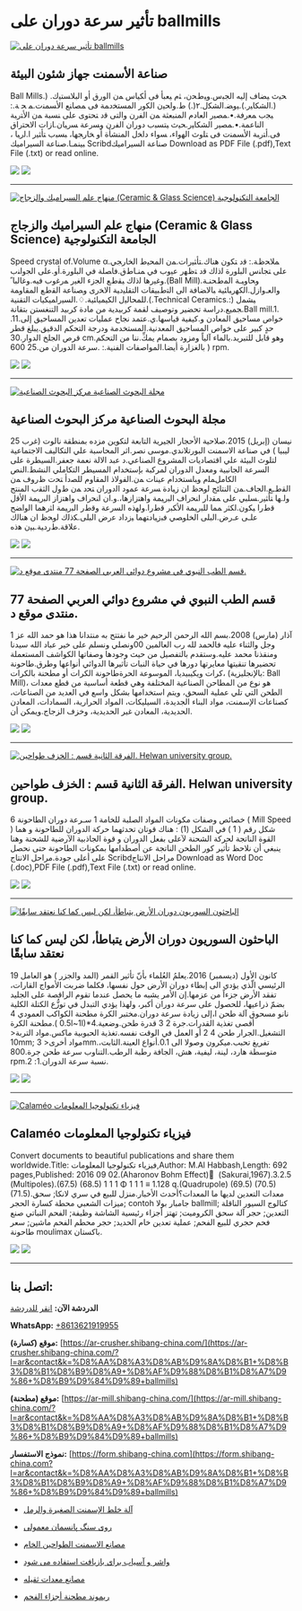 # تأثير سرعة دوران على ballmills

<a href="https://swt.shibang-china.com/?l=ar&img&k=%D8%AA%D8%A3%D8%AB%D9%8A%D8%B1+%D8%B3%D8%B1%D8%B9%D8%A9+%D8%AF%D9%88%D8%B1%D8%A7%D9%86+%D8%B9%D9%84%D9%89+ballmills" target="_blank">![تأثير سرعة دوران على ballmills](http://static.shibang-china.com/all-800x300/690.jpg)</a>

## صناعة الأسمنت جهاز شئون البيئة
Ball Mills.) ﺤﻴﺙ ﻴﻀﺎﻑ ﺇﻟﻴﻪ ﺍﻟﺠﺒﺱ.ﻭﻴﻁﺤﻥ، ﺜﻡ ﻴﻌﺒﺄ ﻓﻰ ﺃﻜﻴﺎﺱ ﻤﻥ ﺍﻟﻭﺭﻕ ﺃﻭ ﺍﻟﺒﻼﺴﺘﻴﻙ.(.ﺍﻟﺸﻜﺎﻴﺭ.).ﻴﻭﻀ.ﺍﻟﺸﻜل.٢(.) ﻁ.ﻭﺍﺤﻴﻥ ﺍﻟﻜﻭﺭ ﺍﻟﻤﺴﺘﺨﺩﻤﺔ ﻓﻰ ﻤﺼﺎﻨﻊ ﺍﻷﺴﻤﻨﺕ.ﻤ ﺤ ﺔ.: ﻴﺠﺏ ﻤﻌﺭﻓﺔ.•.ﻤﺼﻴﺭ ﺍﻟﻌﺎﺩﻡ ﺍﻟﻤﻨﺒﻌﺜﺔ ﻤﻥ ﺍﻟﻔﺭﻥ ﻭﺍﻟﺘﻰ ﻗﺩ ﺘﺤﺘﻭﻯ ﻋﻠﻰ ﻨﺴﺒﺔ ﻤﻥ ﺍﻷﺘﺭﺒﺔ ﺍﻟﻨﺎﻋﻤﺔ.•.ﻤﺼﻴﺭ ﺍﻟﺸﻜﺎﻴﺭ.ﺤﻴﺙ ﻴﺘﺴﺒﺏ ﺩﻭﺭﺍﻥ ﺍﻟﻔﺭﻥ ﻭﺴﺭﻋﺔ ﺴﺭﻴﺎﻥ.ﺎﺯﺍﺕ ﺍﻻﺤﺘﺭﺍﻕ ﻓﻰ.ﺃﺘﺭﺒﺔ ﺍﻷﺴﻤﻨﺕ ﻓﻰ ﺘﻠﻭﺙ ﺍﻟﻬﻭﺍﺀ، ﺴﻭﺍﺀ ﺩﺍﺨل ﺍﻟﻤﻨﺸﺄﺓ ﺃﻭ ﺨﺎﺭﺠﻬﺎ، ﺒﺴﺒﺏ ﺘﺄﺜﻴﺭ ﺍ.ﻟﺭﻴﺎ ، ﺒﻴﻨﻤـﺎ.صناعة السيراميك Scribdصناعة السيراميك Download as PDF File (.pdf),Text File (.txt) or read online.


<a href="https://whatsapp.shibangsoft.com/WhatsApp.php" target="_blank" title="WhatsApp">![](http://static.shibang-china.com/icon/whatsapp.png)</a> <a href="https://swt.shibang-china.com/?l=ar&icon&k=%D8%AA%D8%A3%D8%AB%D9%8A%D8%B1+%D8%B3%D8%B1%D8%B9%D8%A9+%D8%AF%D9%88%D8%B1%D8%A7%D9%86+%D8%B9%D9%84%D9%89+ballmills" target="_blank">![](http://static.shibang-china.com/icon/chat-ar.png)</a>

---

<a href="https://swt.shibang-china.com/?l=ar&img&k=%D8%AA%D8%A3%D8%AB%D9%8A%D8%B1+%D8%B3%D8%B1%D8%B9%D8%A9+%D8%AF%D9%88%D8%B1%D8%A7%D9%86+%D8%B9%D9%84%D9%89+ballmills" target="_blank">![ﻣﻨﻬﺎج ﻋﻠﻢ اﻟﺴﻴﺮاﻣﻴﻚ واﻟﺰﺟﺎج (Ceramic &amp; Glass Science) الجامعة التكنولوجية](http://static.shibang-china.com/all-800x300/229.jpg)</a>

## ﻣﻨﻬﺎج ﻋﻠﻢ اﻟﺴﻴﺮاﻣﻴﻚ واﻟﺰﺟﺎج (Ceramic &amp; Glass Science) الجامعة التكنولوجية
Speed crystal of.Volume α.ﻤﻼﺤﻅﺔ.: ﻗﺩ ﺘﻜﻭﻥ ﻫﻨﺎﻙ.ﺘﺄﺜﻴﺭﺍﺕ.ﻤﻥ ﺍﻟﻤﺤﻴﻁ ﺍﻟﺨﺎﺭﺠﻲ ﻋﻠﻰ ﺘﺠﺎﻨﺱ ﺍﻟﺒﻠﻭﺭﺓ ﻟﺫﻟﻙ ﻗﺩ ﺘﻅﻬﺭ ﻋﻴﻭﺏ ﻓﻲ ﻤﻨـﺎﻁﻕ.ﻓﺎﺼﻠﺔ ﻓﻲ ﺍﻟﺒﻠﻭﺭﺓ.ﺃﻭ.ﻋﻠﻰ ﺍﻟﺠﻭﺍﻨﺏ ﻭﻏﻴﺭﻫﺎ ﻟﺫﻟﻙ ﻴﻘﻁﻊ ﺍﻟﺠﺯﺀ ﺍﻟﻐﻴﺭ ﻤﺭﻏﻭﺏ ﻓﻴﻪ.ﻭﻏﺎﻟﺒﺎﹰ.(Ball Mill).ﻭﺤﺎﻭﻴـﺔ ﺍﻟﻤﻁﺤﻨـﺔ ﻭﺍﻟﻌـﻭﺍﺯل.ﺍﻟﻜﻬﺭﺒﺎﺌﻴﺔ ﺒﺎﻻﻀﺎﻓﺔ ﺍﻟﻰ ﺍﻟﺘﻁﺒﻴﻘﺎﺕ ﺍﻟﺘﻘﻠﻴﺩﻴﺔ ﺍﻻﺨﺭﻯ ﻭﺼﻨﺎﻋﺔ ﺍﻟﻘﻁﻊ ﺍﻟﻤﻘﺎﻭﻤﺔ ﻟﻠﻤﺤﺎﻟﻴل ﺍﻟﻜﻴﻤﻴﺎﺌﻴﺔ.♢.ﺍﻟﺴﻴﺭﺍﻤﻴﻜﻴﺎﺕ ﺍﻟﺘﻘﻨﻴﺔ.(.Technical Ceramics.:) ﻴﺸﻤل ﺠﻤﻴﻊ.دراسة تحضير وتوصيف لقمة كربيدية من مادة كربيد التنغستن بتقانة.Ball mill.1. .11.خواص مساحيق المعادن و.كيفية قياسها.ي.عتمد نجاح عمليات تعدين المساحيق إلى حدٍ كبير على خواص المساحيق المعدنية.المستخدمة ودرجة التحكم الدقيق.يبلغ قطر قرص الجلخ الدوار.30 cm.وهو قابل للتبريد.بالماء آلياً ومزود بصمام يمكِّ.ننا من التحكم بالغزارة أيضا.المواصفات الفنية.: .سرعة الدوران من.25 600 ) rpm.


<a href="https://whatsapp.shibangsoft.com/WhatsApp.php" target="_blank" title="WhatsApp">![](http://static.shibang-china.com/icon/whatsapp.png)</a> <a href="https://swt.shibang-china.com/?l=ar&icon&k=%D8%AA%D8%A3%D8%AB%D9%8A%D8%B1+%D8%B3%D8%B1%D8%B9%D8%A9+%D8%AF%D9%88%D8%B1%D8%A7%D9%86+%D8%B9%D9%84%D9%89+ballmills" target="_blank">![](http://static.shibang-china.com/icon/chat-ar.png)</a>

---

<a href="https://swt.shibang-china.com/?l=ar&img&k=%D8%AA%D8%A3%D8%AB%D9%8A%D8%B1+%D8%B3%D8%B1%D8%B9%D8%A9+%D8%AF%D9%88%D8%B1%D8%A7%D9%86+%D8%B9%D9%84%D9%89+ballmills" target="_blank">![مجلة البحوث الصناعية مركز البحوث الصناعية](http://static.shibang-china.com/all-800x300/1143.jpg)</a>

## مجلة البحوث الصناعية مركز البحوث الصناعية
25 نيسان (إبريل) 2015.صلاحية الأحجار الجيرية التابعة لتكوين مزده بمنطقة نالوت (غرب ليبيا ) في صناعة الاسمنت البورتلاندي.موسى نصر.اثر المحاسبة علي التكاليف الاجتماعية لتلوث البيئة علي اقتصاديات المشروع الصناعي.د عبد الالة نعمة جعفر.السيطرة على السرعة الجانبية ومعدل الدوران لمركبة بإستخدام المسيطر التكاملي النشط.النص الكاملﻤﻠﻡ ﻭﺒﺎﺴﺘﺨﺩﺍﻡ ﻋﻴﻨﺎﺕ ﻤﻥ.ﺍﻟﻔﻭﻻﺫ ﺍﻟﻤﻘﺎﻭﻡ ﻟﻠﺼﺩﺃ ﺘﺤﺕ ﻅﺭﻭﻑ ﻤﻥ ﺍﻟﻘﻁـﻊ.ﺍﻟﺠﺎﻑ.ﻤﻥ ﺍﻟﻨﺘﺎﺌﺞ ﻟﻭﺤﻅ ﺍﻥ ﺯﻴﺎﺩﺓ ﺴﺭﻋﺔ ﻋﻤﻭﺩ ﺍﻟﺩﻭﺭﺍﻥ ﺘﺤﺩ ﻤﻥ ﻁﻭل ﺍﻟﺜﻘﺏ ﺍﻟﻤﻨﺘﺞ ﻭﻟ.ﻬﺎ ﺘﺄﺜﻴﺭ.ﺴﻠﺒﻲ ﻋﻠﻰ ﻤﻘﺩﺍﺭ ﺍﻨﺤﺭﺍﻑ ﺍﻟﺒﺭﻴﻤﺔ ﻭﺍﻫﺘﺯﺍﺯﻫﺎ،.ﻭ.ﺍﻥ ﺍﻨﺤﺭﺍﻑ ﻭﺍﻫﺘﺯﺍﺯ ﺍﻟﺒﺭﻴﻤﺔ ﺍﻷﻗل ﻗﻁﺭﺍ ﻴﻜﻭﻥ.ﺍﻜﺜﺭ ﻤﻤﺎ ﻟﻠﺒﺭﻴﻤﺔ ﺍﻷﻜﺒﺭ ﻗﻁﺭﺍ.ﻭﻟﻬﺫﻩ ﺍﻟﺴﺭﻋﺔ ﻭﻗﻁﺭ ﺍﻟﺒﺭﻴﻤﺔ ﺍﺜﺭﻫﻤﺎ ﺍﻟﻭﺍﻀﺢ ﻋﻠـﻰ ﻋـﺭﺽ.ﺍﻟﺒﻠﻰ ﺍﻟﺨﻠﻭﺼﻲ ﻓﺒﺯﻴﺎﺩﺘﻬﻤﺎ ﻴﺯﺩﺍﺩ ﻋﺭﺽ ﺍﻟﺒﻠﻰ.ﻜﺫﻟﻙ ﻟﻭﺤﻅ ﺍﻥ ﻫﻨﺎﻟﻙ ﻋﻼﻗﺔ.ﻁﺭﺩﻴﺔ.ﺒﻴﻥ ﻫﺫﻩ.


<a href="https://whatsapp.shibangsoft.com/WhatsApp.php" target="_blank" title="WhatsApp">![](http://static.shibang-china.com/icon/whatsapp.png)</a> <a href="https://swt.shibang-china.com/?l=ar&icon&k=%D8%AA%D8%A3%D8%AB%D9%8A%D8%B1+%D8%B3%D8%B1%D8%B9%D8%A9+%D8%AF%D9%88%D8%B1%D8%A7%D9%86+%D8%B9%D9%84%D9%89+ballmills" target="_blank">![](http://static.shibang-china.com/icon/chat-ar.png)</a>

---

<a href="https://swt.shibang-china.com/?l=ar&img&k=%D8%AA%D8%A3%D8%AB%D9%8A%D8%B1+%D8%B3%D8%B1%D8%B9%D8%A9+%D8%AF%D9%88%D8%B1%D8%A7%D9%86+%D8%B9%D9%84%D9%89+ballmills" target="_blank">![قسم الطب النبوي في مشروع دوائي العربي الصفحة 77 منتدى موقع د.](http://static.shibang-china.com/all-800x300/288.jpg)</a>

## قسم الطب النبوي في مشروع دوائي العربي الصفحة 77 منتدى موقع د.
1 آذار (مارس) 2008.بسم الله الرحمن الرحيم خير ما نفتتح به منتدانا هذا هو حمد الله عز وجل والثناء عليه فالحمد لله رب العالمين 00ونصلي ونسلم على خير عباد الله سيدنا ومنقذنا محمد عليه.وستقدم بالتفصيل من حيث وجودها وصفاتها الكواشف المستعملة تحضيرها تنقيتها معايرتها دورها في حياة النبات تأثيرها الدوائي أنواعها وطرق.طاحونة كرات ويكيبيديا، الموسوعة الحرةطاحونة الكرات أو مطحنة بالكرات، (بالإنجليزية: Ball Mill)، هو نوع من المطاحن الصناعية المختلفة وهي قطعة أساسية من قطع معدات الطحن التي تلي عملية السحق، ويتم استخدامها بشكل واسع في العديد من الصناعات، كصناعات الإسمنت، مواد البناء الجديدة، السيليكات، المواد الحرارية، السمادات، المعادن الحديدية، المعادن غير الحديدية، وخزف الزجاج.ويمكن أن.


<a href="https://whatsapp.shibangsoft.com/WhatsApp.php" target="_blank" title="WhatsApp">![](http://static.shibang-china.com/icon/whatsapp.png)</a> <a href="https://swt.shibang-china.com/?l=ar&icon&k=%D8%AA%D8%A3%D8%AB%D9%8A%D8%B1+%D8%B3%D8%B1%D8%B9%D8%A9+%D8%AF%D9%88%D8%B1%D8%A7%D9%86+%D8%B9%D9%84%D9%89+ballmills" target="_blank">![](http://static.shibang-china.com/icon/chat-ar.png)</a>

---

<a href="https://swt.shibang-china.com/?l=ar&img&k=%D8%AA%D8%A3%D8%AB%D9%8A%D8%B1+%D8%B3%D8%B1%D8%B9%D8%A9+%D8%AF%D9%88%D8%B1%D8%A7%D9%86+%D8%B9%D9%84%D9%89+ballmills" target="_blank">![الفرقة الثانية قسم : الخزف طواحين. Helwan university group.](http://static.shibang-china.com/all-800x300/805.jpg)</a>

## الفرقة الثانية قسم : الخزف طواحين. Helwan university group.
6 خصائص وصفات مكونات المواد الصلبة للخامة 1 سـرعة دوران الطاحونة ( Mill Speed ) شكل رقم ( 1 ) في الشكل (1) : هناك قوتان تحدثهما حركة الدوران للطاحونة و هما القوة الناتجة لحركة الشحنة لآعلى بفعل الدوران و قوة الجاذبية الآرضية للشحنة وهنا ينبغي أن نلاحظ تأثير كور الطحن الناتجة عن أصطدامها بمكونات الطاحونة حتى نحصل على أعلى جودة.مراحل الانتاج Scribdمراحل الانتاج Download as Word Doc (.doc),PDF File (.pdf),Text File (.txt) or read online.


<a href="https://whatsapp.shibangsoft.com/WhatsApp.php" target="_blank" title="WhatsApp">![](http://static.shibang-china.com/icon/whatsapp.png)</a> <a href="https://swt.shibang-china.com/?l=ar&icon&k=%D8%AA%D8%A3%D8%AB%D9%8A%D8%B1+%D8%B3%D8%B1%D8%B9%D8%A9+%D8%AF%D9%88%D8%B1%D8%A7%D9%86+%D8%B9%D9%84%D9%89+ballmills" target="_blank">![](http://static.shibang-china.com/icon/chat-ar.png)</a>

---

<a href="https://swt.shibang-china.com/?l=ar&img&k=%D8%AA%D8%A3%D8%AB%D9%8A%D8%B1+%D8%B3%D8%B1%D8%B9%D8%A9+%D8%AF%D9%88%D8%B1%D8%A7%D9%86+%D8%B9%D9%84%D9%89+ballmills" target="_blank">![الباحثون السوريون دوران الأرض يتباطأ، لكن ليس كما كنا نعتقد سابقًا](http://static.shibang-china.com/all-800x300/603.jpg)</a>

## الباحثون السوريون دوران الأرض يتباطأ، لكن ليس كما كنا نعتقد سابقًا
19 كانون الأول (ديسمبر) 2016.يعلمُ العُلماء بأنّ تأثير القمر (المد والجزر ) هو العامل الرئيسي الّذي يؤدي الى إبطاء دوران الأرض حول نفسها، فكلما ضربت الأمواج القارات، تفقد الأرض جزءاً من عزمها.إن الأمر يشبه ما يحصل عندما تقوم الراقصة على الجليد بضمّ ذراعيها، للحصول على سرعة دوران أكبر، ولهذا يؤدي التبدل في توزُّع الكتلة الكلية ،إلى زيادة سرعة دوران.مختبر الكرة مطحنة الكواكب العمودي 4l نانو مسحوق آلة طحن مطحنة الكرة.( 0.5l~1l)*4.أقصى تغذية القدرات.جرة 2 3 قدرة طحن.وضعية التشغيل.الجرار طحن 4 2 أو العمل في الوقت نفسه.تغذية الحبوبية ماكس.مواد التربة&lt; 10mm; مواد أخرى&lt; 3mm.تفريغ تحبب.ميكرون وصولا الى 0.1.أنواع العينة.الثابت، متوسطة هارد، لينة، ليفية، هش، الجافة رطبة الرطب.التناوب سرعة طحن جرة.800 rpm.نسبة سرعة الدوران.1: 2.


<a href="https://whatsapp.shibangsoft.com/WhatsApp.php" target="_blank" title="WhatsApp">![](http://static.shibang-china.com/icon/whatsapp.png)</a> <a href="https://swt.shibang-china.com/?l=ar&icon&k=%D8%AA%D8%A3%D8%AB%D9%8A%D8%B1+%D8%B3%D8%B1%D8%B9%D8%A9+%D8%AF%D9%88%D8%B1%D8%A7%D9%86+%D8%B9%D9%84%D9%89+ballmills" target="_blank">![](http://static.shibang-china.com/icon/chat-ar.png)</a>

---

<a href="https://swt.shibang-china.com/?l=ar&img&k=%D8%AA%D8%A3%D8%AB%D9%8A%D8%B1+%D8%B3%D8%B1%D8%B9%D8%A9+%D8%AF%D9%88%D8%B1%D8%A7%D9%86+%D8%B9%D9%84%D9%89+ballmills" target="_blank">![Calaméo فيزياء تكنولوجيا المعلومات](http://static.shibang-china.com/all-800x300/735.jpg)</a>

## Calaméo فيزياء تكنولوجيا المعلومات
Convert documents to beautiful publications and share them worldwide.Title: فيزياء تكنولوجيا المعلومات,Author: M.Al Habbash,Length: 692 pages,Published: 2016 09 02.(Aharonov Bohm Effect) ٍ (Sakurai,1967).3.2.5 (Multipoles).(67.5) (68.5) 1  1  1 Φ 1  1 1 ≡ 1.128 q.(Quadrupole) (69.5) (70.5) (71.5).معدات التعدين لديها ما المعدات؟أحدث الأخبار.منزل للبيع في سري لانكا; سحق ميزات الشعبي محطة كسارة الحجر; contoh جامبار بولا ballmill; كتالوج السيور الناقلة التعدين; حجر آلة سحق الكروميت; تهتز أجزاء رئيسية الشاشة وظيفة; الفحم النباتي صنع فحم حجري للبيع الفحم; عملية تعدين خام الحديد; حجر محطم الفحم ماشين; سعر طاحونة moulimax باكستان.


<a href="https://whatsapp.shibangsoft.com/WhatsApp.php" target="_blank" title="WhatsApp">![](http://static.shibang-china.com/icon/whatsapp.png)</a> <a href="https://swt.shibang-china.com/?l=ar&icon&k=%D8%AA%D8%A3%D8%AB%D9%8A%D8%B1+%D8%B3%D8%B1%D8%B9%D8%A9+%D8%AF%D9%88%D8%B1%D8%A7%D9%86+%D8%B9%D9%84%D9%89+ballmills" target="_blank">![](http://static.shibang-china.com/icon/chat-ar.png)</a>

---
## اتصل بنا:

**الدردشة الآن:** [انقر للدردشة](https://swt.shibang-china.com?l=ar&contact&k=%D8%AA%D8%A3%D8%AB%D9%8A%D8%B1+%D8%B3%D8%B1%D8%B9%D8%A9+%D8%AF%D9%88%D8%B1%D8%A7%D9%86+%D8%B9%D9%84%D9%89+ballmills)

**WhatsApp:**  [+8613621919955](https://whatsapp.shibangsoft.com/WhatsApp.php)

**موقع (كسارة):** [https://ar-crusher.shibang-china.com/](https://ar-crusher.shibang-china.com/?l=ar&contact&k=%D8%AA%D8%A3%D8%AB%D9%8A%D8%B1+%D8%B3%D8%B1%D8%B9%D8%A9+%D8%AF%D9%88%D8%B1%D8%A7%D9%86+%D8%B9%D9%84%D9%89+ballmills)

**موقع (مطحنة):** [https://ar-mill.shibang-china.com/](https://ar-mill.shibang-china.com/?l=ar&contact&k=%D8%AA%D8%A3%D8%AB%D9%8A%D8%B1+%D8%B3%D8%B1%D8%B9%D8%A9+%D8%AF%D9%88%D8%B1%D8%A7%D9%86+%D8%B9%D9%84%D9%89+ballmills)

**نموذج الاستفسار:** [https://form.shibang-china.com](https://form.shibang-china.com?l=ar&contact&k=%D8%AA%D8%A3%D8%AB%D9%8A%D8%B1+%D8%B3%D8%B1%D8%B9%D8%A9+%D8%AF%D9%88%D8%B1%D8%A7%D9%86+%D8%B9%D9%84%D9%89+ballmills)

* [آلة خلط الإسمنت الصغيرة والرمل](../21/%D8%A2%D9%84%D8%A9%20%D8%AE%D9%84%D8%B7%20%D8%A7%D9%84%D8%A5%D8%B3%D9%85%D9%86%D8%AA%20%D8%A7%D9%84%D8%B5%D8%BA%D9%8A%D8%B1%D8%A9%20%D9%88%D8%A7%D9%84%D8%B1%D9%85%D9%84.md)

* [روی سنگ پانسمان معمولی](../21/%D8%B1%D9%88%DB%8C%20%D8%B3%D9%86%DA%AF%20%D9%BE%D8%A7%D9%86%D8%B3%D9%85%D8%A7%D9%86%20%D9%85%D8%B9%D9%85%D9%88%D9%84%DB%8C.md)

* [مصانع الاسمنت الطواحين الخام](../25/%D9%85%D8%B5%D8%A7%D9%86%D8%B9%20%D8%A7%D9%84%D8%A7%D8%B3%D9%85%D9%86%D8%AA%20%D8%A7%D9%84%D8%B7%D9%88%D8%A7%D8%AD%D9%8A%D9%86%20%D8%A7%D9%84%D8%AE%D8%A7%D9%85.md)

* [واشر و آسیاب برای بازیافت استفاده می شود](../22/%D9%88%D8%A7%D8%B4%D8%B1%20%D9%88%20%D8%A2%D8%B3%DB%8C%D8%A7%D8%A8%20%D8%A8%D8%B1%D8%A7%DB%8C%20%D8%A8%D8%A7%D8%B2%DB%8C%D8%A7%D9%81%D8%AA%20%D8%A7%D8%B3%D8%AA%D9%81%D8%A7%D8%AF%D9%87%20%D9%85%DB%8C%20%D8%B4%D9%88%D8%AF.md)

* [مصانع معدات ثقيله](../21/%D9%85%D8%B5%D8%A7%D9%86%D8%B9%20%D9%85%D8%B9%D8%AF%D8%A7%D8%AA%20%D8%AB%D9%82%D9%8A%D9%84%D9%87.md)

* [ريموند مطحنة أجزاء الفحم](../25/%D8%B1%D9%8A%D9%85%D9%88%D9%86%D8%AF%20%D9%85%D8%B7%D8%AD%D9%86%D8%A9%20%D8%A3%D8%AC%D8%B2%D8%A7%D8%A1%20%D8%A7%D9%84%D9%81%D8%AD%D9%85.md)